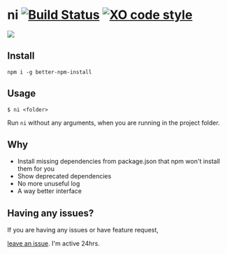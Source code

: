 # ni [![Build Status](https://travis-ci.org/imkimchi/ni.svg?branch=master)](https://travis-ci.org/imkimchi/ni) [![XO code style](https://img.shields.io/badge/code_style-XO-5ed9c7.svg)](https://github.com/sindresorhus/xo)

![](https://i.imgur.com/VH4pSYx.gif)


## Install

`npm i -g better-npm-install`


## Usage

```
$ ni <folder>
```

Run `ni` without any arguments, when you are running in the project folder.


## Why

- Install missing dependencies from package.json that npm won't install them for you
- Show deprecated dependencies
- No more unuseful log
- A way better interface


## Having any issues?

If you are having any issues or have feature request,


[leave an issue](https://github.com/imkimchi/ni/issues). I'm active 24hrs.
